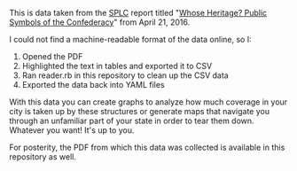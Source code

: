 This is data taken from the [SPLC](https://www.splcenter.org) report titled "[Whose Heritage? Public Symbols of the Confederacy](https://www.splcenter.org/20160421/whose-heritage-public-symbols-confederacy)" from April 21, 2016.

I could not find a machine-readable format of the data online, so I:

1. Opened the PDF
2. Highlighted the text in tables and exported it to CSV
3. Ran reader.rb in this repository to clean up the CSV data
4. Exported the data back into YAML files

With this data you can create graphs to analyze how much coverage in your city is taken up by these structures or generate maps that navigate you through an unfamiliar part of your state in order to tear them down. Whatever you want! It's up to you.

For posterity, the PDF from which this data was collected is available in this repository as well.
